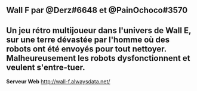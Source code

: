 **Wall F** 
par @Derz#6648 et @PainOchoco#3570 
---
Un jeu rétro multijoueur dans l'univers de Wall E, sur une terre dévastée par l'homme où des robots ont été envoyés pour tout nettoyer. Malheureusement les robots dysfonctionnent et veulent s'entre-tuer. 
---
**Serveur Web** http://wall-f.alwaysdata.net/
